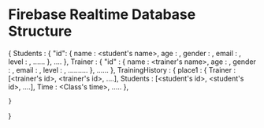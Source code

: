 # Firebase Realtime Database Structure 

{
    Students : {
        "id": {
            name : <student's name>,
            age : <age>,
            gender : <gender>,
            email : <email>,
            level : <vovinam level>,
            ......
        },
        ....
    },
    Trainer : {
        "id" : {
            name : <trainer's name>,
            age : <age>,
            gender : <gender>,
            email : <email>,
            level : <vovinam level>,
            ..........
        },
        ......
    },
    TrainingHistory : {
        place1 : {
            Trainer : [<trainer's id>, <trainer's id>, ....],
            Students : [<student's id>, <student's id>, ....],
            Time : <Class's time>,
            .....
        },

        
    }


}


